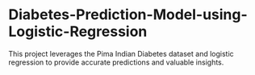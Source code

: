 # Diabetes-Prediction-Model-using-Logistic-Regression
This project leverages the Pima Indian Diabetes dataset and logistic regression to provide accurate predictions and valuable insights. 
